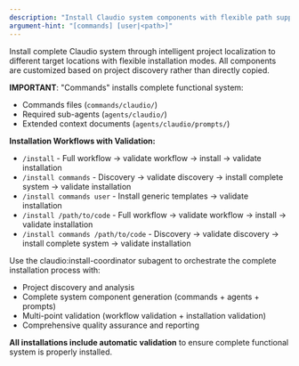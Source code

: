 ```yaml
---
description: "Install Claudio system components with flexible path support and claudio namespace integration"
argument-hint: "[commands] [user|<path>]"
---
```


Install complete Claudio system through intelligent project localization to different target locations with flexible installation modes. All components are customized based on project discovery rather than directly copied.

**IMPORTANT**: "Commands" installs complete functional system:
- Commands files (`commands/claudio/`)
- Required sub-agents (`agents/claudio/`) 
- Extended context documents (`agents/claudio/prompts/`)

**Installation Workflows with Validation:**
- `/install` - Full workflow → validate workflow → install → validate installation
- `/install commands` - Discovery → validate discovery → install complete system → validate installation  
- `/install commands user` - Install generic templates → validate installation
- `/install /path/to/code` - Full workflow → validate workflow → install → validate installation
- `/install commands /path/to/code` - Discovery → validate discovery → install complete system → validate installation

Use the claudio:install-coordinator subagent to orchestrate the complete installation process with:
- Project discovery and analysis
- Complete system component generation (commands + agents + prompts)
- Multi-point validation (workflow validation + installation validation)
- Comprehensive quality assurance and reporting

**All installations include automatic validation** to ensure complete functional system is properly installed.